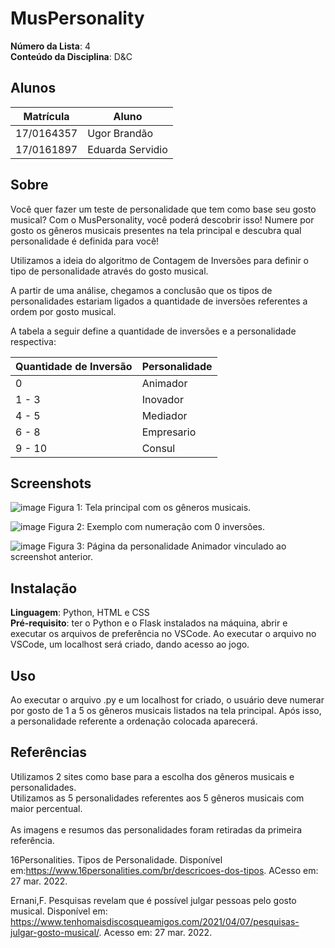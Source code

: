 # MusPersonality

**Número da Lista**: 4<br>
**Conteúdo da Disciplina**: D&C<br>

## Alunos
|Matrícula | Aluno |
| -- | -- |
| 17/0164357  |  Ugor Brandão |
| 17/0161897 | Eduarda Servidio |

## Sobre 
Você quer fazer um teste de personalidade que tem como base seu gosto musical?
Com o MusPersonality, você poderá descobrir isso! Numere por gosto os gêneros
musicais presentes na tela principal e descubra qual personalidade é definida para
você! 

Utilizamos a ideia do algoritmo de Contagem de Inversões para definir o tipo de 
personalidade através do gosto musical. <br>

A partir de uma análise, chegamos a conclusão que os tipos de personalidades estariam ligados a quantidade de inversões referentes a ordem por gosto musical.

A tabela a seguir define a quantidade de inversões e a personalidade respectiva: <br>

|Quantidade de Inversão| Personalidade |
| -- | -- |
| 0  | Animador |
| 1 - 3 | Inovador |
| 4 - 5 | Mediador |
| 6 - 8 | Empresario |
| 9 - 10 | Consul |

## Screenshots
![image](https://user-images.githubusercontent.com/52542729/160497952-a28eeafb-328a-4cfa-b0fa-69bd9f2e36dd.png)
Figura 1: Tela principal com os gêneros musicais.

![image](https://user-images.githubusercontent.com/52542729/160498012-94e50588-3c51-43d0-bd0e-3ff8b15e1127.png)
Figura 2: Exemplo com numeração com 0 inversões.

![image](https://user-images.githubusercontent.com/52542729/160498085-cd0f054d-e4d7-4d2e-828a-787bc57a6f3b.png)
Figura 3: Página da personalidade Animador vinculado ao screenshot anterior.

## Instalação 
**Linguagem**: Python, HTML e CSS<br>
**Pré-requisito**: ter o Python e o Flask instalados na máquina, abrir e executar
 os arquivos de preferência no VSCode. Ao executar o arquivo no VSCode, 
 um localhost será criado, dando acesso ao jogo.

## Uso 

Ao executar o arquivo .py e um localhost for criado, o usuário deve numerar por
gosto de 1 a 5 os gêneros musicais listados na tela principal. Após isso, a personalidade
referente a ordenação colocada aparecerá.

## Referências
Utilizamos 2 sites como base para a escolha dos gêneros musicais e personalidades.<br>
Utilizamos as 5 personalidades referentes aos 5 gêneros musicais com maior percentual.<br><br>
As imagens e resumos das personalidades foram retiradas da primeira referência.

16Personalities. Tipos de Personalidade. Disponível em:<https://www.16personalities.com/br/descricoes-dos-tipos>. ACesso em: 27 mar. 2022.

Ernani,F. Pesquisas revelam que é possível julgar pessoas pelo gosto musical. Disponível em: <https://www.tenhomaisdiscosqueamigos.com/2021/04/07/pesquisas-julgar-gosto-musical/>. Acesso em: 27 mar. 2022.



